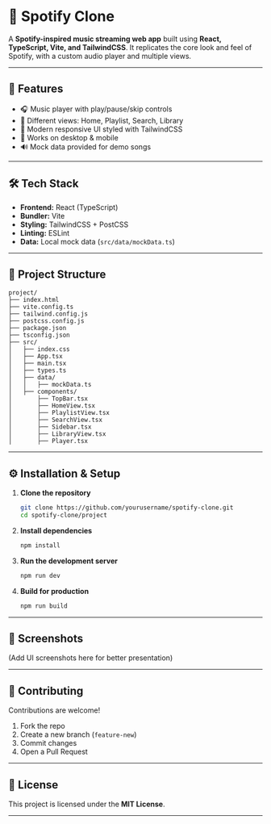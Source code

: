 
# 🎵 Spotify Clone

A **Spotify-inspired music streaming web app** built using **React, TypeScript, Vite, and TailwindCSS**.
It replicates the core look and feel of Spotify, with a custom audio player and multiple views.

---

## 🚀 Features

* 🎧 Music player with play/pause/skip controls
* 📂 Different views: Home, Playlist, Search, Library
* 🎨 Modern responsive UI styled with TailwindCSS
* 📱 Works on desktop & mobile
* 🔊 Mock data provided for demo songs

---

## 🛠️ Tech Stack

* **Frontend:** React (TypeScript)
* **Bundler:** Vite
* **Styling:** TailwindCSS + PostCSS
* **Linting:** ESLint
* **Data:** Local mock data (`src/data/mockData.ts`)

---

## 📂 Project Structure

```
project/
├── index.html
├── vite.config.ts
├── tailwind.config.js
├── postcss.config.js
├── package.json
├── tsconfig.json
├── src/
│   ├── index.css
│   ├── App.tsx
│   ├── main.tsx
│   ├── types.ts
│   ├── data/
│   │   ├── mockData.ts
│   ├── components/
│       ├── TopBar.tsx
│       ├── HomeView.tsx
│       ├── PlaylistView.tsx
│       ├── SearchView.tsx
│       ├── Sidebar.tsx
│       ├── LibraryView.tsx
│       ├── Player.tsx
```

---

## ⚙️ Installation & Setup

1. **Clone the repository**

   ```bash
   git clone https://github.com/yourusername/spotify-clone.git
   cd spotify-clone/project
   ```

2. **Install dependencies**

   ```bash
   npm install
   ```

3. **Run the development server**

   ```bash
   npm run dev
   ```

4. **Build for production**

   ```bash
   npm run build
   ```

---

## 📸 Screenshots

(Add UI screenshots here for better presentation)

---

## 🤝 Contributing

Contributions are welcome!

1. Fork the repo
2. Create a new branch (`feature-new`)
3. Commit changes
4. Open a Pull Request

---

## 📜 License

This project is licensed under the **MIT License**.

---

